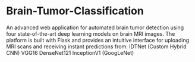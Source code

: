 # Brain-Tumor-Classification
An advanced web application for automated brain tumor detection using four state-of-the-art deep learning models on brain MRI images. The platform is built with Flask and provides an intuitive interface for uploading MRI scans and receiving instant predictions from:  IDTNet (Custom Hybrid CNN)  VGG16  DenseNet121  InceptionV1 (GoogLeNet)
